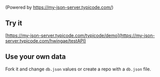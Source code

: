 (Powered by https://my-json-server.typicode.com/)


## Try it
[https://my-json-server.typicode.com/typicode/demo](https://my-json-server.typicode.com/hwingae/testAPI)

## Use your own data
Fork it and change `db.json` values or create a repo with a `db.json` file.
